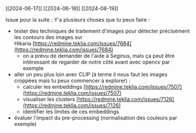 [[2024-06-17]]
[[2024-06-18]]
[[2024-06-19]]


Issue pour la suite :
Y'a plusieurs choses que tu peux faire :  

- tester des techniques de traitement d'images pour détecter précisément les contours des images sur Hikaria [https://redmine.teklia.com/issues/7684](https://redmine.teklia.com/issues/7684)
	- on a prévu de demander de l'aide à Seginus, mais ça peut être intéressant de regarder de notre côté avant avec opencv par exemple
- aller un peu plus loin avec CLIP (à terme il nous faut les images croppées mais tu peux commencer à explorer) :
	- calculer les embeddings [https://redmine.teklia.com/issues/7507](https://redmine.teklia.com/issues/7507)
	- visualiser les clusters [https://redmine.teklia.com/issues/7126](https://redmine.teklia.com/issues/7126)
	- identifier les limites de ces embeddings
- évaluer l'impact du pre-processing (normalisation des couleurs par exemple)